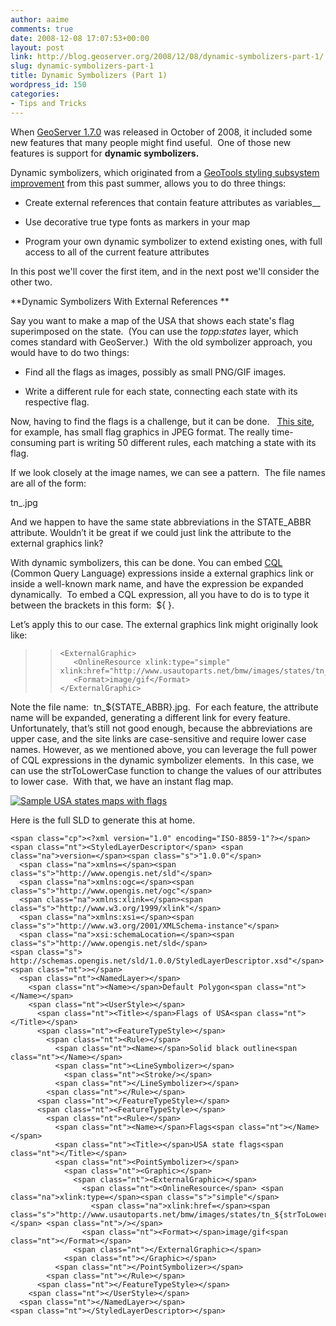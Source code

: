 ```yaml
---
author: aaime
comments: true
date: 2008-12-08 17:07:53+00:00
layout: post
link: http://blog.geoserver.org/2008/12/08/dynamic-symbolizers-part-1/
slug: dynamic-symbolizers-part-1
title: Dynamic Symbolizers (Part 1)
wordpress_id: 150
categories:
- Tips and Tricks
---
```


When [GeoServer 1.7.0](http://geoserver.org/display/GEOS/GeoServer+1.7.0) was released in October of 2008, it included some new features that many people might find useful.  One of those new features is support for **dynamic symbolizers.**

Dynamic symbolizers, which originated from a [GeoTools styling subsystem improvement](http://geotools.codehaus.org/Dynamic+SLD+Graphic+objects) from this past summer, allows you to do three things:



	
  * Create external references that contain feature attributes as variables__

	
  * Use decorative true type fonts as markers in your map

	
  * Program your own dynamic symbolizer to extend existing ones, with full access to all of the current feature attributes


In this post we'll cover the first item, and in the next post we'll consider the other two.

**Dynamic Symbolizers With External References
**

Say you want to make a map of the USA that shows each state's flag superimposed on the state.  (You can use the _topp:states_ layer, which comes standard with GeoServer.)  With the old symbolizer approach, you would have to do two things:



	
  * Find all the flags as images, possibly as small PNG/GIF images.

	
  * Write a different rule for each state, connecting each state with its respective flag.


Now, having to find the flags is a challenge, but it can be done.   [This site](http://www.usautoparts.net/bmw/media/icons/states.htm), for example, has small flag graphics in JPEG format. The really time-consuming part is writing 50 different rules, each matching a state with its flag.

If we look closely at the image names, we can see a pattern.  The file names are all of the form:

tn_<StateAbbreviation>.jpg

And we happen to have the same state abbreviations in the STATE_ABBR attribute. Wouldn’t it be great if we could just link the attribute to the external graphics link?

With dynamic symbolizers, this can be done. You can embed [CQL](http://geotools.codehaus.org/CQL+Parser+Design) (Common Query Language) expressions inside a external graphics link or inside a well-known mark name, and have the expression be expanded dynamically.  To embed a CQL expression, all you have to do is to type it between the brackets in this form:  ${ }.

Let’s apply this to our case. The external graphics link might originally look like:


<blockquote>

>     
>     <ExternalGraphic>
>        <OnlineResource xlink:type="simple" xlink:href="http://www.usautoparts.net/bmw/images/states/tn_${STATE_ABBR}.jpg"/>
>        <Format>image/gif</Format>
>     </ExternalGraphic>
> 
> 
</blockquote>


Note the file name:  tn_${STATE_ABBR}.jpg.  For each feature, the attribute name will be expanded, generating a different link for every feature. Unfortunately, that’s still not good enough, because the abbreviations are upper case, and the site links are case-sensitive and require lower case names. However, as we mentioned above, you can leverage the full power of CQL expressions in the dynamic symbolizer elements.  In this case, we can use the strToLowerCase function to change the values of our attributes to lower case.  With that, we have an instant flag map.

[![Sample USA states maps with flags](http://geoserver.wpengine.com/wp-content/uploads/2008/12/usaflags1.png)](http://geoserver.wpengine.com/wp-content/uploads/2008/12/usaflags1.png)[](http://geoserver.wpengine.com/wp-content/uploads/2008/12/usaflags1.png)

Here is the full SLD to generate this at home.

    
    <span class="cp"><?xml version="1.0" encoding="ISO-8859-1"?></span>
    <span class="nt"><StyledLayerDescriptor</span> <span class="na">version=</span><span class="s">"1.0.0"</span>
      <span class="na">xmlns=</span><span class="s">"http://www.opengis.net/sld"</span>
      <span class="na">xmlns:ogc=</span><span class="s">"http://www.opengis.net/ogc"</span>
      <span class="na">xmlns:xlink=</span><span class="s">"http://www.w3.org/1999/xlink"</span>
      <span class="na">xmlns:xsi=</span><span class="s">"http://www.w3.org/2001/XMLSchema-instance"</span>
      <span class="na">xsi:schemaLocation=</span><span class="s">"http://www.opengis.net/sld</span>
    <span class="s">                      http://schemas.opengis.net/sld/1.0.0/StyledLayerDescriptor.xsd"</span><span class="nt">></span>
      <span class="nt"><NamedLayer></span>
        <span class="nt"><Name></span>Default Polygon<span class="nt"></Name></span>
        <span class="nt"><UserStyle></span>
          <span class="nt"><Title></span>Flags of USA<span class="nt"></Title></span>
          <span class="nt"><FeatureTypeStyle></span>
            <span class="nt"><Rule></span>
              <span class="nt"><Name></span>Solid black outline<span class="nt"></Name></span>
              <span class="nt"><LineSymbolizer></span>
                <span class="nt"><Stroke/></span>
              <span class="nt"></LineSymbolizer></span>
            <span class="nt"></Rule></span>
          <span class="nt"></FeatureTypeStyle></span>
          <span class="nt"><FeatureTypeStyle></span>
            <span class="nt"><Rule></span>
              <span class="nt"><Name></span>Flags<span class="nt"></Name></span>
              <span class="nt"><Title></span>USA state flags<span class="nt"></Title></span>
              <span class="nt"><PointSymbolizer></span>
                <span class="nt"><Graphic></span>
                  <span class="nt"><ExternalGraphic></span>
                    <span class="nt"><OnlineResource</span> <span class="na">xlink:type=</span><span class="s">"simple"</span>
                      <span class="na">xlink:href=</span><span class="s">"http://www.usautoparts.net/bmw/images/states/tn_${strToLowerCase(STATE_ABBR)}.jpg"</span> <span class="nt">/></span>
                    <span class="nt"><Format></span>image/gif<span class="nt"></Format></span>
                  <span class="nt"></ExternalGraphic></span>
                <span class="nt"></Graphic></span>
              <span class="nt"></PointSymbolizer></span>
            <span class="nt"></Rule></span>
          <span class="nt"></FeatureTypeStyle></span>
        <span class="nt"></UserStyle></span>
      <span class="nt"></NamedLayer></span>
    <span class="nt"></StyledLayerDescriptor></span>
